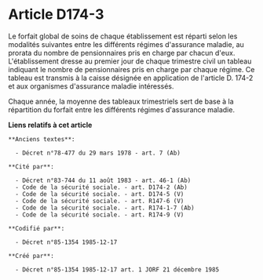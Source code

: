 # Article D174-3

Le forfait global de soins de chaque établissement est réparti selon les modalités suivantes entre les différents régimes
d'assurance maladie, au prorata du nombre de pensionnaires pris en charge par chacun d'eux. L'établissement dresse au premier
jour de chaque trimestre civil un tableau indiquant le nombre de pensionnaires pris en charge par chaque régime. Ce tableau
est transmis à la caisse désignée en application de l'article D. 174-2 et aux organismes d'assurance maladie intéressés. 

Chaque année, la moyenne des tableaux trimestriels sert de base à la répartition du forfait entre les différents régimes
d'assurance maladie.

**Liens relatifs à cet article**

	**Anciens textes**:

	  - Décret n°78-477 du 29 mars 1978 - art. 7 (Ab)

	**Cité par**:

	  - Décret n°83-744 du 11 août 1983 - art. 46-1 (Ab)
	  - Code de la sécurité sociale. - art. D174-2 (Ab)
	  - Code de la sécurité sociale. - art. D174-5 (V)
	  - Code de la sécurité sociale. - art. R147-6 (V)
	  - Code de la sécurité sociale. - art. R174-1-7 (Ab)
	  - Code de la sécurité sociale. - art. R174-9 (V)

	**Codifié par**:

	  - Décret n°85-1354 1985-12-17

	**Créé par**:

	  - Décret n°85-1354 1985-12-17 art. 1 JORF 21 décembre 1985
